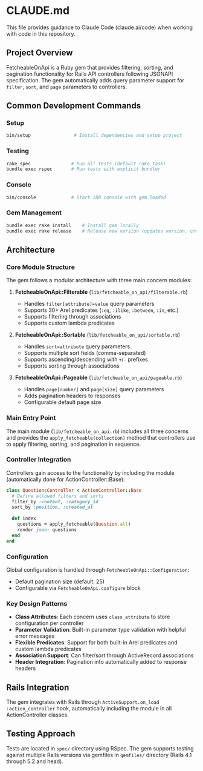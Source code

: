 # CLAUDE.md

This file provides guidance to Claude Code (claude.ai/code) when working with code in this repository.

## Project Overview

FetcheableOnApi is a Ruby gem that provides filtering, sorting, and pagination functionality for Rails API controllers following JSONAPI specification. The gem automatically adds query parameter support for `filter`, `sort`, and `page` parameters to controllers.

## Common Development Commands

### Setup
```bash
bin/setup                # Install dependencies and setup project
```

### Testing
```bash
rake spec               # Run all tests (default rake task)
bundle exec rspec       # Run tests with explicit bundler
```

### Console
```bash
bin/console             # Start IRB console with gem loaded
```

### Gem Management
```bash
bundle exec rake install    # Install gem locally
bundle exec rake release    # Release new version (updates version, creates git tag, pushes to rubygems)
```

## Architecture

### Core Module Structure

The gem follows a modular architecture with three main concern modules:

1. **FetcheableOnApi::Filterable** (`lib/fetcheable_on_api/filterable.rb`)
   - Handles `filter[attribute]=value` query parameters
   - Supports 30+ Arel predicates (`:eq`, `:ilike`, `:between`, `:in`, etc.)
   - Supports filtering through associations
   - Supports custom lambda predicates

2. **FetcheableOnApi::Sortable** (`lib/fetcheable_on_api/sortable.rb`)
   - Handles `sort=attribute` query parameters
   - Supports multiple sort fields (comma-separated)
   - Supports ascending/descending with `+`/`-` prefixes
   - Supports sorting through associations

3. **FetcheableOnApi::Pageable** (`lib/fetcheable_on_api/pageable.rb`)
   - Handles `page[number]` and `page[size]` query parameters
   - Adds pagination headers to responses
   - Configurable default page size

### Main Entry Point

The main module (`lib/fetcheable_on_api.rb`) includes all three concerns and provides the `apply_fetcheable(collection)` method that controllers use to apply filtering, sorting, and pagination in sequence.

### Controller Integration

Controllers gain access to the functionality by including the module (automatically done for ActionController::Base):

```ruby
class QuestionsController < ActionController::Base
  # Define allowed filters and sorts
  filter_by :content, :category_id
  sort_by :position, :created_at
  
  def index
    questions = apply_fetcheable(Question.all)
    render json: questions
  end
end
```

### Configuration

Global configuration is handled through `FetcheableOnApi::Configuration`:
- Default pagination size (default: 25)
- Configurable via `FetcheableOnApi.configure` block

### Key Design Patterns

- **Class Attributes**: Each concern uses `class_attribute` to store configuration per controller
- **Parameter Validation**: Built-in parameter type validation with helpful error messages
- **Flexible Predicates**: Support for both built-in Arel predicates and custom lambda predicates
- **Association Support**: Can filter/sort through ActiveRecord associations
- **Header Integration**: Pagination info automatically added to response headers

## Rails Integration

The gem integrates with Rails through `ActiveSupport.on_load :action_controller` hook, automatically including the module in all ActionController classes.

## Testing Approach

Tests are located in `spec/` directory using RSpec. The gem supports testing against multiple Rails versions via gemfiles in `gemfiles/` directory (Rails 4.1 through 5.2 and head).